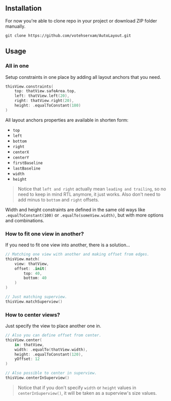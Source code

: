 ## Installation
For now you're able to clone repo in your project or download ZIP folder manually.
```
git clone https://github.com/votehserxam/AutoLayout.git
```


## Usage
### All in one
Setup constraints in one place by adding all layout anchors that you need.

```Swift
thisView.constraints(
    top: thatView.safeArea.top,
    left: thatView.left(20),
    right: thatView.right(20),
    height: .equalToConstant(180)
)
```

All layout anchors properties are available in shorten form:
- `top`
- `left`
- `bottom`
- `right`
- `centerX`
- `centerY`
- `firstBaseline`
- `lastBaseline`
- `width`
- `height`

> Notice that `left and right` actually mean `leading and trailing`, so no need to keep in mind RTL anymore, it just works. Also don't need to add minus to `bottom` and `right` offsets.

Width and height constraints are defined in the same old ways like `.equalToConstant(100)` or `.equalTo(someView.width)`, but with more options and combinations.


### How to fit one view in another?
If you need to fit one view into another, there is a solution...

```Swift
// Matching one view with another and making offset from edges.
thisView.match(
    view: thatView,
    offset: .init(
        top: 40,
        bottom: 40
    )
)

// Just matching superview.
thisView.matchSuperview()
```

### How to center views?
Just specify the view to place another one in.

```Swift
// Also you can define offset from center.
thisView.center(
    in: thatView,
    width: .equalTo(thatView.width),
    height: .equalToConstant(120),
    yOffset: 12
)

// Also possible to center in superview.
thisView.centerInSuperview()
```

> Notice that if you don't specify `width` or `height` values in `centerInSuperview()`, it will be taken as a superview's size values.
